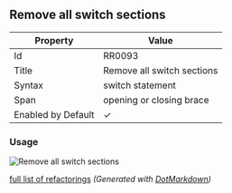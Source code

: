 ## Remove all switch sections

| Property           | Value                      |
| ------------------ | -------------------------- |
| Id                 | RR0093                     |
| Title              | Remove all switch sections |
| Syntax             | switch statement           |
| Span               | opening or closing brace   |
| Enabled by Default | &#x2713;                   |

### Usage

![Remove all switch sections](../../images/refactorings/RemoveAllSwitchSections.png)

[full list of refactorings](Refactorings.md)
*\(Generated with [DotMarkdown](http://github.com/JosefPihrt/DotMarkdown)\)*
